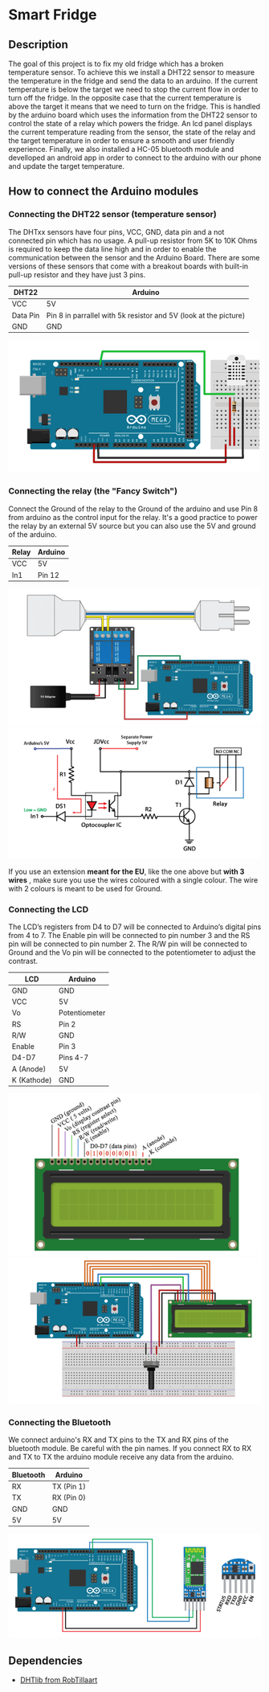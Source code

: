 # Smart Fridge

## Description
The goal of this project is to fix my old fridge which has a broken temperature sensor. To achieve this we install a DHT22 sensor to measure the temperature in the fridge
and send the data to an arduino. If the current temperature is below the target we need to stop the current flow in order to turn off the fridge. In the opposite case
that the current temperature is above the target it means that we need to turn on the fridge. This is handled by the arduino board which uses the information 
from the DHT22 sensor to control the state of a relay which powers the fridge. An lcd panel displays the current temperature reading from the sensor, the state of 
the relay and the target temperature in order to ensure a smooth and user friendly experience. Finally, we also installed a HC-05 bluetooth module and develloped an android 
app in order to connect to the arduino with our phone and update the target temperature.

## How to connect the Arduino modules

### Connecting the DHT22 sensor (temperature sensor)
The DHTxx sensors have four pins, VCC, GND, data pin and a not connected pin which has no usage. A pull-up resistor from 5K to 10K Ohms is required to keep 
the data line high and in order to enable the communication between the sensor and the Arduino Board. There are some versions of these sensors that come with 
a breakout boards with built-in pull-up resistor and they have just 3 pins.

| DHT22         | Arduino       |
| ------------- | ------------- |
| VCC           | 5V            | 
| Data Pin      | Pin 8 in parrallel with 5k resistor and 5V (look at the picture)|
| GND           | GND           | 


<img src="images/connect_dht22.png">

### Connecting the relay (the "Fancy Switch")
Connect the Ground of the relay to the Ground of the arduino and use Pin 8 from arduino as the control input for the relay. It's a good practice to power the relay by an 
external 5V source but you can also use the 5V and ground of the arduino.

| Relay         | Arduino       |
| ------------- | ------------- |
| VCC           | 5V            | 
| In1           | Pin 12        | 

<img src="images/connect_relay.png">
<img src="images/relay_circuit.png">

If you use an extension **meant for the EU**, like the one above but **with 3 wires** , make sure you use the wires coloured with a single colour.
The wire with 2 colours is meant to be used for Ground.

### Connecting the LCD
The LCD’s registers from D4 to D7 will be connected to Arduino’s digital pins from 4 to 7. The Enable pin will be connected to pin number 3 
and the RS pin will be connected to pin number 2. The R/W pin will be connected to Ground and the Vo pin will be connected to the potentiometer 
to adjust the contrast.

| LCD           | Arduino       |
| ------------- |-------------  |
| GND           | GND           | 
| VCC           | 5V            |
| Vo            | Potentiometer |
| RS            | Pin 2         |
| R/W           | GND           |
| Enable        | Pin 3         | 
| D4-D7         | Pins 4-7      | 
| A (Anode)     | 5V            | 
| K (Kathode)   | GND           | 

<img src="images/lcd.png">
<img src="images/connect_lcd.png">

### Connecting the Bluetooth
We connect arduino's RX and TX pins to the TX and RX pins of the bluetooth module. Be careful with the pin names. If you connect RX to RX and TX to TX the arduino module
receive any data from the arduino.

| Bluetooth     | Arduino       |
| ------------- | ------------- |
| RX            | TX (Pin 1)    | 
| TX            | RX (Pin 0)    |  
| GND           | GND           | 
| 5V            | 5V            | 

<img src="images/connect_bluetooth.png">

## Dependencies
- [DHTlib from RobTillaart](https://github.com/RobTillaart/Arduino/tree/master/libraries/DHTlib)


